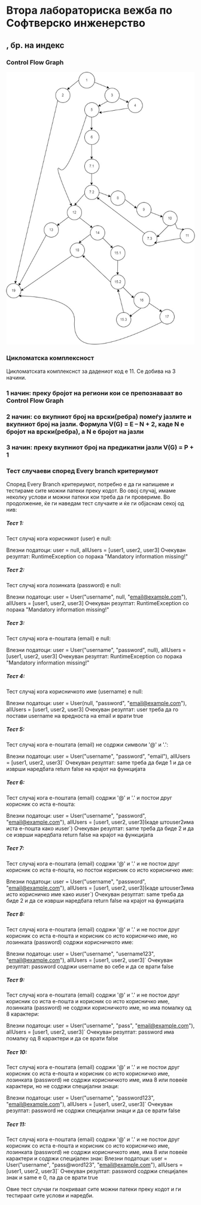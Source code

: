 ﻿# Втора лабораториска вежба по Софтверско инженерство

## , бр. на индекс 

###  Control Flow Graph

![Control Flow Graph](cfg.jpg)

### Цикломатска комплексност

Цикломатската комплекснст за дадениот код е 11.
Се добива на 3 начини.
### 1 начин: преку бројот на региони кои се препознаваат во Control Flow Graph
### 2 начин: со вкупниот број на врски(ребра) помеѓу јазлите и вкупниот број на јазли. Формула V(G) = E – N + 2, каде N е бројот на врски(ребра), а N e бројот на јазли
### 3 начин: преку вкупниот број на предикатни јазли V(G) = P + 1


### Тест случаеви според Every branch критериумот

Според Every Branch критериумот, потребно е да ги напишеме и тестираме сите можни патеки преку кодот. Во овој случај, имаме неколку услови и можни патеки кои треба да ги провериме. Во продолжение, ќе ги наведам тест случаите и ќе ги објаснам секој од нив:

##### Тест 1: 
Тест случај кога корисникот (user) е null:

Влезни податоци: user = null, allUsers = [user1, user2, user3]
Очекуван резултат: RuntimeException со порака "Mandatory information missing!"

##### Тест 2: 
Тест случај кога лозинката (password) е null:

Влезни податоци: user = User("username", null, "email@example.com"), allUsers = [user1, user2, user3]
Очекуван резултат: RuntimeException со порака "Mandatory information missing!"

##### Тест 3: 
Тест случај кога е-поштата (email) е null:

Влезни податоци: user = User("username", "password", null), allUsers = [user1, user2, user3]
Очекуван резултат: RuntimeException со порака "Mandatory information missing!"

##### Тест 4: 
Тест случај кога корисничкото име (username) е null:

Влезни податоци: user = User(null, "password", "email@example.com"), allUsers = [user1, user2, user3]
Очекуван резултат: user треба да го постави username на вредноста на email и врати true

##### Тест 5: 
Тест случај кога е-поштата (email) не содржи символи '@' и '.':

Влезни податоци: user = User("username", "password", "email"), allUsers = [user1, user2, user3]`
Очекуван резултат: same треба да биде 1 и да се изврши наредбата return false на крајот на функцијата

##### Тест 6: 
Тест случај кога е-поштата (email) содржи '@' и '.' и постои друг корисник со иста е-пошта:

Влезни податоци: user = User("username", "password", "email@example.com"), allUsers = [user1, user2, user3](каде штоuser2има иста е-пошта како иuser`)
Очекуван резултат: same треба да биде 2 и да се изврши наредбата return false на крајот на функцијата

##### Тест 7: 
Тест случај кога е-поштата (email) содржи '@' и '.' и не постои друг корисник со иста е-пошта, но постои корисник со исто корисничко име:

Влезни податоци: user = User("username", "password", "email@example.com"), allUsers = [user1, user2, user3](каде штоuser3има исто корисничко име како иuser`)
Очекуван резултат: same треба да биде 2 и да се изврши наредбата return false на крајот на функцијата

##### Тест 8: 
Тест случај кога е-поштата (email) содржи '@' и '.' и не постои друг корисник со иста е-пошта и корисник со исто корисничко име, но лозинката (password) содржи корисничкото име:

Влезни податоци: user = User("username", "username123", "email@example.com"), allUsers = [user1, user2, user3]`
Очекуван резултат: password содржи username во себе и да се врати false

##### Тест 9: 
Тест случај кога е-поштата (email) содржи '@' и '.' и не постои друг корисник со иста е-пошта и корисник со исто корисничко име, лозинката (password) не содржи корисничкото име, но има помалку од 8 карактери:

Влезни податоци: user = User("username", "pass", "email@example.com"), allUsers = [user1, user2, user3]`
Очекуван резултат: password има помалку од 8 карактери и да се врати false

##### Тест 10: 
Тест случај кога е-поштата (email) содржи '@' и '.' и не постои друг корисник со иста е-пошта и корисник со исто корисничко име, лозинката (password) не содржи корисничкото име, има 8 или повеќе карактери, но не содржи специјални знаци:

Влезни податоци: user = User("username", "password123", "email@example.com"), allUsers = [user1, user2, user3]`
Очекуван резултат: password не содржи специјални знаци и да се врати false

##### Тест 11: 
Тест случај кога е-поштата (email) содржи '@' и '.' и не постои друг корисник со иста е-пошта и корисник со исто корисничко име, лозинката (password) не содржи корисничкото име, има 8 или повеќе карактери и содржи специјален знак:
Влезни податоци: user = User("username", "pass@word123", "email@example.com"), allUsers = [user1, user2, user3]`
Очекуван резултат: password содржи специјален знак и same е 0, па да се врати true

Овие тест случаи ги покриваат сите можни патеки преку кодот и ги тестираат сите услови и наредби.